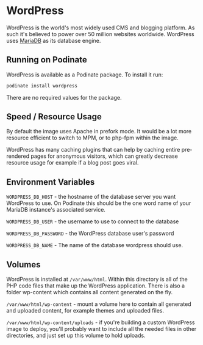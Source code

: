 # WordPress
WordPress is the world's most widely used CMS and blogging platform. As such it's believed to power over 50 million websites worldwide. WordPress uses [MariaDB](../MariaDB) as its database engine. 


## Running on Podinate
WordPress is available as a Podinate package. To install it run:
```bash
podinate install wordpress
```

There are no required values for the package. 

## Speed / Resource Usage 
By default the image uses Apache in prefork mode. It would be a lot more resource efficient to switch to MPM, or to php-fpm within the image. 

WordPress has many caching plugins that can help by caching entire pre-rendered pages for anonymous visitors, which can greatly decrease resource usage for example if a blog post goes viral. 

## Environment Variables 

`WORDPRESS_DB_HOST` - the hostname of the database server you want WordPress to use. On Podinate this should be the one word name of your MariaDB instance's associated service. 

`WORDPRESS_DB_USER` - the username to use to connect to the database

`WORDPRESS_DB_PASSWORD` - the WordPress database user's password

`WORDPRESS_DB_NAME` - The name of the database wordpress should use.

## Volumes
WordPress is installed at `/var/www/html`. Within this directory is all of the PHP code files that make up the WordPress application. There is also a folder wp-content which contains all content generated on the fly. 

`/var/www/html/wp-content` - mount a volume here to contain all generated and uploaded content, for example themes and uploaded files. 

`/var/www/html/wp-content/uploads` - if you're building a custom WordPress image to deploy, you'll probably want to include all the needed files in other directories, and just set up this volume to hold uploads.